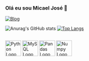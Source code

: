 ### Olá eu sou Micael José 👋

[![Blog](https://img.shields.io/badge/LinkedIn-0077B5?style=for-the-badge&logo=linkedin&logoColor=white)](https://www.linkedin.com/in/micael-jos%C3%A9-67194719b/)

![Anurag's GitHub stats](https://github-readme-stats.vercel.app/api?username=micaellimaj&theme=holi)
[![Top Langs](https://github-readme-stats.vercel.app/api/top-langs/?username=micaellimaj&layout=donut&theme=holi)](https://github.com/anuraghazra/github-readme-stats)



##
<div>
<img src="https://cdn.jsdelivr.net/gh/devicons/devicon/icons/python/python-original-wordmark.svg" alt="Python Logo" width="50" height="50">
<img src="https://cdn.jsdelivr.net/gh/devicons/devicon/icons/mysql/mysql-original.svg" alt="MySQL Logo" width="50" height="50">
<img src="https://cdn.jsdelivr.net/gh/devicons/devicon/icons/pandas/pandas-original-wordmark.svg" alt="Pandas Logo" width="50" height="50">
<img src="https://cdn.jsdelivr.net/gh/devicons/devicon/icons/numpy/numpy-original.svg" alt="Numpy Logo" width="50" height="50">
<div>


          


           
          

